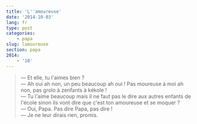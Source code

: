 ```yaml
---
title: 'L''amoureuse'
date: '2014-10-03'
lang: fr
type: post
categories:
    - papa
slug: lamoureuse
section: papa
2014:
    - '10'
---
```


> — Et elle, tu l'aimes bien ?  
> — Ah oui ah non, un peu beaucoup ah oui ! Pas moureuse à moi ah non, pas grolo à zenfants à kékole !  
> — Tu l'aime beaucoup mais il ne faut pas le dire aux autres enfants de l'école sinon ils vont dire que c'est ton amoureuse et se moquer ?  
> — Oui, Papa. Pas dire Papa, pas dire !  
> — Je ne leur dirais rien, promis.

